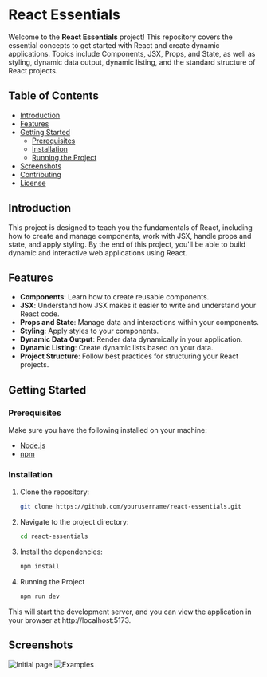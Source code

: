 # React Essentials

Welcome to the **React Essentials** project! This repository covers the essential concepts to get started with React and create dynamic applications. Topics include Components, JSX, Props, and State, as well as styling, dynamic data output, dynamic listing, and the standard structure of React projects.

## Table of Contents

- [Introduction](#introduction)
- [Features](#features)
- [Getting Started](#getting-started)
  - [Prerequisites](#prerequisites)
  - [Installation](#installation)
  - [Running the Project](#running-the-project)
- [Screenshots](#screenshots)
- [Contributing](#contributing)
- [License](#license)

## Introduction

This project is designed to teach you the fundamentals of React, including how to create and manage components, work with JSX, handle props and state, and apply styling. By the end of this project, you'll be able to build dynamic and interactive web applications using React.

## Features

- **Components**: Learn how to create reusable components.
- **JSX**: Understand how JSX makes it easier to write and understand your React code.
- **Props and State**: Manage data and interactions within your components.
- **Styling**: Apply styles to your components.
- **Dynamic Data Output**: Render data dynamically in your application.
- **Dynamic Listing**: Create dynamic lists based on your data.
- **Project Structure**: Follow best practices for structuring your React projects.

## Getting Started

### Prerequisites

Make sure you have the following installed on your machine:

- [Node.js](https://nodejs.org/)
- [npm](https://www.npmjs.com/)

### Installation

1. Clone the repository:
   ```bash
   git clone https://github.com/yourusername/react-essentials.git

2. Navigate to the project directory:
   ```bash
   cd react-essentials

3. Install the dependencies:
   ```bash
   npm install

4. Running the Project
   ```bash
   npm run dev

This will start the development server, and you can view the application in your browser at http://localhost:5173.

## Screenshots
![Initial page](image.png)
![Examples](image-1.png)